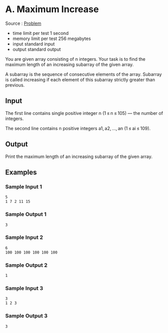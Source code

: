 # A. Maximum Increase

Source : [Problem](https://codeforces.com/problemset/problem/702/A)

- time limit per test 1 second
- memory limit per test 256 megabytes
- input standard input
- output standard output

You are given array consisting of n integers. Your task is to find the maximum length of an increasing subarray of the given array.

A subarray is the sequence of consecutive elements of the array. Subarray is called increasing if each element of this subarray strictly greater than previous.

## Input

The first line contains single positive integer n (1 ≤ n ≤ 105) — the number of integers.

The second line contains n positive integers a1, a2, ..., an (1 ≤ ai ≤ 109).

## Output

Print the maximum length of an increasing subarray of the given array.

## Examples

### Sample Input 1

    5
    1 7 2 11 15

### Sample Output 1

    3

### Sample Input 2

    6
    100 100 100 100 100 100

### Sample Output 2

    1

### Sample Input 3

    3
    1 2 3

### Sample Output 3

    3
